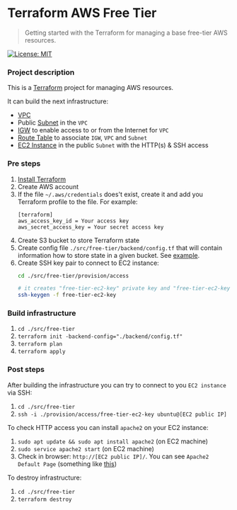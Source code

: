 # Terraform AWS Free Tier

> Getting started with the Terraform for managing a base free-tier AWS resources.

[![License: MIT](https://img.shields.io/badge/License-MIT-brightgreen.svg)](./LICENSE)

### Project description

This is a [Terraform](https://www.terraform.io/) project for managing AWS resources. 

It can build the next infrastructure:

* [VPC](https://docs.aws.amazon.com/vpc/latest/userguide/what-is-amazon-vpc.html)
* Public [Subnet](https://docs.aws.amazon.com/vpc/latest/userguide/working-with-vpcs.html#AddaSubnet) in the `VPC`
* [IGW](https://docs.aws.amazon.com/vpc/latest/userguide/VPC_Internet_Gateway.html) to enable access to or from the Internet for `VPC`
* [Route Table](https://docs.aws.amazon.com/vpc/latest/userguide/VPC_Route_Tables.html) to associate `IGW`, `VPC` and `Subnet`
* [EC2 Instance](https://docs.aws.amazon.com/AWSEC2/latest/UserGuide/concepts.html) in the public `Subnet` with the HTTP(s) & SSH access

### Pre steps

1. [Install Terraform](https://learn.hashicorp.com/terraform/getting-started/install.html)
2. Create AWS account
3. If the file `~/.aws/credentials` does't exist, create it and add you Terraform profile to the file. For example:
   ```text
   [terraform]
   aws_access_key_id = Your access key
   aws_secret_access_key = Your secret access key 
   ```
4. Create S3 bucket to store Terraform state
5. Create config file `./src/free-tier/backend/config.tf` that will contain information how to store state in a given bucket. See [example](./src/free-tier/backend/example.config.tf).
6. Create SSH key pair to connect to EC2 instance:
   ```bash
   cd ./src/free-tier/provision/access

   # it creates "free-tier-ec2-key" private key and "free-tier-ec2-key.pub" public key
   ssh-keygen -f free-tier-ec2-key
   ``` 
   
### Build infrastructure

1. `cd ./src/free-tier`
2. `terraform init -backend-config="./backend/config.tf"`
3. `terraform plan`
4. `terraform apply`

### Post steps

After building the infrastructure you can try to connect to you `EC2 instance` via SSH:

1. `cd ./src/free-tier`
2. `ssh -i ./provision/access/free-tier-ec2-key ubuntu@[EC2 public IP]`

To check HTTP access you can install `apache2` on your EC2 instance:

1. `sudo apt update && sudo apt install apache2` (on EC2 machine)
2. `sudo service apache2 start` (on EC2 machine) 
3. Check in browser: `http://[EC2 public IP]/`. You can see `Apache2 Default Page` (something like [this](https://annex.exploratorium.edu/))

To destroy infrastructure:

1. `cd ./src/free-tier`
2. `terraform destroy`

